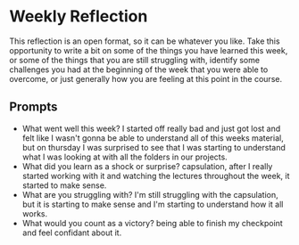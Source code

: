 # Weekly Reflection
This reflection is an open format, so it can be whatever you like. Take this opportunity to write a bit on some of the things you have learned this week, or some of the things that you are still struggling with, identify some challenges you had at the beginning of the week that you were able to overcome, or just generally how you are feeling at this point in the course.

## Prompts
- What went well this week?
    I started off really bad and just got lost and felt like I wasn't gonna be able to understand all of this weeks material, but on thursday I was surprised to see that I was starting to understand what I was looking at with all the folders in our projects.
- What did you learn as a shock or surprise?
    capsulation, after I really started working with it and watching the lectures throughout the week, it started to make sense.
- What are you struggling with?
    I'm still struggling with the capsulation, but it is starting to make sense and I'm starting to understand how it all works.
- What would you count as a victory?
    being able to finish my checkpoint and feel confidant about it.